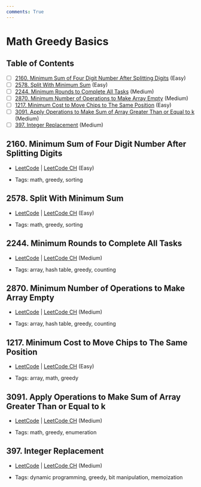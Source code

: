 ```yaml
---
comments: True
---
```


# Math Greedy Basics

## Table of Contents

- [ ] [2160. Minimum Sum of Four Digit Number After Splitting Digits](https://leetcode.cn/problems/minimum-sum-of-four-digit-number-after-splitting-digits/) (Easy)
- [ ] [2578. Split With Minimum Sum](https://leetcode.cn/problems/split-with-minimum-sum/) (Easy)
- [ ] [2244. Minimum Rounds to Complete All Tasks](https://leetcode.cn/problems/minimum-rounds-to-complete-all-tasks/) (Medium)
- [ ] [2870. Minimum Number of Operations to Make Array Empty](https://leetcode.cn/problems/minimum-number-of-operations-to-make-array-empty/) (Medium)
- [ ] [1217. Minimum Cost to Move Chips to The Same Position](https://leetcode.cn/problems/minimum-cost-to-move-chips-to-the-same-position/) (Easy)
- [ ] [3091. Apply Operations to Make Sum of Array Greater Than or Equal to k](https://leetcode.cn/problems/apply-operations-to-make-sum-of-array-greater-than-or-equal-to-k/) (Medium)
- [ ] [397. Integer Replacement](https://leetcode.cn/problems/integer-replacement/) (Medium)

## 2160. Minimum Sum of Four Digit Number After Splitting Digits

-   [LeetCode](https://leetcode.com/problems/minimum-sum-of-four-digit-number-after-splitting-digits/) | [LeetCode CH](https://leetcode.cn/problems/minimum-sum-of-four-digit-number-after-splitting-digits/) (Easy)

-   Tags: math, greedy, sorting


## 2578. Split With Minimum Sum

-   [LeetCode](https://leetcode.com/problems/split-with-minimum-sum/) | [LeetCode CH](https://leetcode.cn/problems/split-with-minimum-sum/) (Easy)

-   Tags: math, greedy, sorting


## 2244. Minimum Rounds to Complete All Tasks

-   [LeetCode](https://leetcode.com/problems/minimum-rounds-to-complete-all-tasks/) | [LeetCode CH](https://leetcode.cn/problems/minimum-rounds-to-complete-all-tasks/) (Medium)

-   Tags: array, hash table, greedy, counting


## 2870. Minimum Number of Operations to Make Array Empty

-   [LeetCode](https://leetcode.com/problems/minimum-number-of-operations-to-make-array-empty/) | [LeetCode CH](https://leetcode.cn/problems/minimum-number-of-operations-to-make-array-empty/) (Medium)

-   Tags: array, hash table, greedy, counting


## 1217. Minimum Cost to Move Chips to The Same Position

-   [LeetCode](https://leetcode.com/problems/minimum-cost-to-move-chips-to-the-same-position/) | [LeetCode CH](https://leetcode.cn/problems/minimum-cost-to-move-chips-to-the-same-position/) (Easy)

-   Tags: array, math, greedy


## 3091. Apply Operations to Make Sum of Array Greater Than or Equal to k

-   [LeetCode](https://leetcode.com/problems/apply-operations-to-make-sum-of-array-greater-than-or-equal-to-k/) | [LeetCode CH](https://leetcode.cn/problems/apply-operations-to-make-sum-of-array-greater-than-or-equal-to-k/) (Medium)

-   Tags: math, greedy, enumeration


## 397. Integer Replacement

-   [LeetCode](https://leetcode.com/problems/integer-replacement/) | [LeetCode CH](https://leetcode.cn/problems/integer-replacement/) (Medium)

-   Tags: dynamic programming, greedy, bit manipulation, memoization
